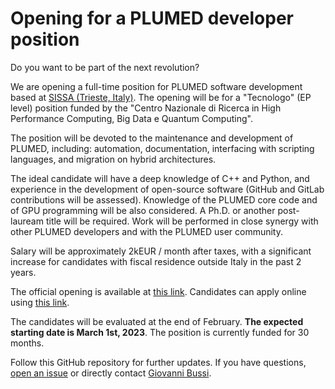 # Opening for a PLUMED developer position

Do you want to be part of the next revolution?

We are opening a full-time position for PLUMED software development based at [SISSA (Trieste, Italy)](https://www.sissa.it). The opening will be for a "Tecnologo" (EP level) position funded by the "Centro Nazionale di Ricerca in High Performance Computing, Big Data e Quantum Computing".

The position will be devoted to the maintenance and development of PLUMED, including: automation, documentation, interfacing with scripting languages, and migration on hybrid architectures.

The ideal candidate will have a deep knowledge of C++ and Python, and experience in the development of open-source software (GitHub and GitLab contributions will be assessed). Knowledge of the PLUMED core code and of GPU programming will be also considered. A Ph.D. or another post-lauream title will be required. Work will be performed in close synergy with other PLUMED developers and with the PLUMED user community.

Salary will be approximately 2kEUR / month after taxes, with a significant increase for candidates with fiscal residence outside Italy in the past 2 years.

The official opening is available at [this link](https://www.sissa.it/bandi/procedura-pubblica-di-selezione-titoli-colloquio-copertura-di-n-1-posto-di-tecnologo-tempo-2). Candidates can apply online using [this link](https://pica.cineca.it/sissa/2023-tecn-03/).

The candidates will be evaluated at the end of February. **The expected starting date is March 1st, 2023**. The position is currently funded for 30 months.

Follow this GitHub repository for further updates. If you have questions, [open an issue](https://github.com/plumed/opening-2023/issues) or directly contact [Giovanni Bussi](mailto:bussi@sissa.it).
